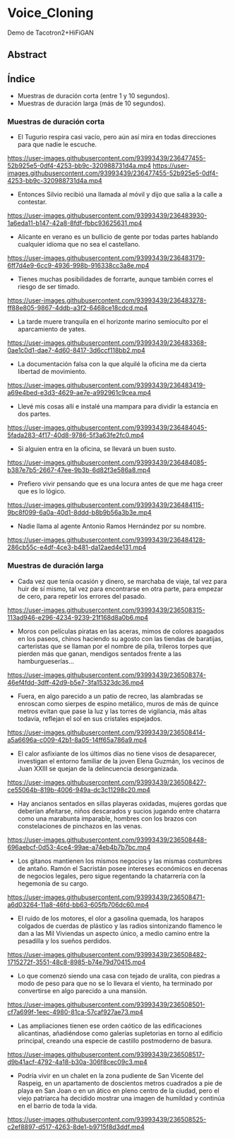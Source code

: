 # Voice_Cloning
Demo de Tacotron2+HiFiGAN


## Abstract



## Índice
 * Muestras de duración corta (entre 1 y 10 segundos).
 * Muestras de duración larga (más de 10 segundos).



### Muestras de duración corta 

 *  El Tugurio respira casi vacío, pero aún así mira en todas direcciones para que nadie le escuche.

   https://user-images.githubusercontent.com/93993439/236477455-52b925e5-0df4-4253-bb9c-320988731d4a.mp4 
   https://user-images.githubusercontent.com/93993439/236477455-52b925e5-0df4-4253-bb9c-320988731d4a.mp4
       
 *  Entonces Silvio recibió una llamada al móvil y dijo que salía a la calle a contestar.

   https://user-images.githubusercontent.com/93993439/236483930-1a6eda11-b147-42a8-8fdf-fbbc93625631.mp4
   
 *  Alicante en verano es un bullicio de gente por todas partes hablando cualquier idioma que no sea el castellano.

   https://user-images.githubusercontent.com/93993439/236483179-6ff7d4e9-6cc9-4936-998b-916338cc3a8e.mp4

 *  Tienes muchas posibilidades de forrarte, aunque también corres el riesgo de ser timado. 
  
   https://user-images.githubusercontent.com/93993439/236483278-ff88e805-9867-4ddb-a3f2-6468ce18cdcd.mp4

 *  La tarde muere tranquila en el horizonte marino semioculto por el aparcamiento de yates.

   https://user-images.githubusercontent.com/93993439/236483368-0ae1c0d1-dae7-4d60-8417-3d6ccf118bb2.mp4

 *  La documentación falsa con la que alquilé la oficina me da cierta libertad de movimiento.

   https://user-images.githubusercontent.com/93993439/236483419-a69e4bed-e3d3-4629-ae7e-a992961c9cea.mp4
   
 *  Llevé mis cosas allí e instalé una mampara para dividir la estancia en dos partes.

   https://user-images.githubusercontent.com/93993439/236484045-5fada283-4f17-40d8-9786-5f3a63fe2fc0.mp4

 *  Si alguien entra en la oficina, se llevará un buen susto.
 
   https://user-images.githubusercontent.com/93993439/236484085-b387e7b5-2667-47ee-9b3b-6d82f3e586a8.mp4

 *  Prefiero vivir pensando que es una locura antes de que me haga creer que es lo lógico.

   https://user-images.githubusercontent.com/93993439/236484115-9bc8f099-6a0a-40d1-8ddd-b8b9b56a3b3e.mp4

 *  Nadie llama al agente Antonio Ramos Hernández por su nombre.

   https://user-images.githubusercontent.com/93993439/236484128-286cb55c-e4df-4ce3-b481-da12aed4e131.mp4




### Muestras de duración larga


 * Cada vez que tenía ocasión y dinero, se marchaba de viaje, tal vez para huir de sí mismo, tal vez para encontrarse en otra parte, para empezar de cero, para repetir los errores del pasado.
 
https://user-images.githubusercontent.com/93993439/236508315-113ad946-e296-4234-9239-21f168d8a0b6.mp4

 * Moros con películas piratas en las aceras, mimos de colores apagados en los paseos, chinos haciendo su agosto con las tiendas de baratijas, carteristas que se llaman por el nombre de pila, trileros torpes que pierden más que ganan, mendigos sentados frente a las hamburgueserías…
 
https://user-images.githubusercontent.com/93993439/236508374-46ef4fdd-3dff-42d9-b5e7-3fa15323dc36.mp4

 * Fuera, en algo parecido a un patio de recreo, las alambradas se enroscan como sierpes de espino metálico, muros de más de quince metros evitan que pase la luz y las torres de vigilancia, más altas todavía, reflejan el sol en sus cristales espejados.
 
https://user-images.githubusercontent.com/93993439/236508414-a5a6696a-c009-42b1-8a05-14ff65a786a9.mp4

 * El calor asfixiante de los últimos días no tiene visos de desaparecer, investigan el entorno familiar de la joven Elena Guzmán, los vecinos de Juan XXIII se quejan de la delincuencia desorganizada.
 
https://user-images.githubusercontent.com/93993439/236508427-ce55064b-819b-4006-949a-dc3c11298c20.mp4

 * Hay ancianos sentados en sillas playeras oxidadas, mujeres gordas que deberían afeitarse, niños descarados y sucios jugando entre chatarra como una marabunta imparable, hombres con los brazos con constelaciones de pinchazos en las venas.
 
https://user-images.githubusercontent.com/93993439/236508448-696aebcf-0d53-4ce4-99ae-a74eb4b7b7bc.mp4

 * Los gitanos mantienen los mismos negocios y las mismas costumbres de antaño. Ramón el Sacristán posee intereses económicos en decenas de negocios legales, pero sigue regentando la chatarrería con la hegemonía de su cargo.
 
https://user-images.githubusercontent.com/93993439/236508471-a6d03264-11a8-46fd-bb63-605fb706dc60.mp4

 * El ruido de los motores, el olor a gasolina quemada, los harapos colgados de cuerdas de plástico y las radios sintonizando flamenco le dan a las Mil Viviendas un aspecto único, a medio camino entre la pesadilla y los sueños perdidos.
 
https://user-images.githubusercontent.com/93993439/236508482-1715272f-3551-48c8-8985-b74e79d70415.mp4

 * Lo que comenzó siendo una casa con tejado de uralita, con piedras a modo de peso para que no se lo llevara el viento, ha terminado por convertirse en algo parecido a una mansión.
 
https://user-images.githubusercontent.com/93993439/236508501-cf7a699f-1eec-4980-81ca-57caf927ae73.mp4

 * Las ampliaciones tienen ese orden caótico de las edificaciones alicantinas, añadiéndose como galerías supletorias en torno al edificio principal, creando una especie de castillo postmoderno de basura.
 
https://user-images.githubusercontent.com/93993439/236508517-d9b41acf-4792-4a18-b30a-306f8cec09c3.mp4

 * Podría vivir en un chalet en la zona pudiente de San Vicente del Raspeig, en un apartamento de doscientos metros cuadrados a pie de playa en San Joan o en un ático en pleno centro de la ciudad, pero el viejo patriarca ha decidido mostrar una imagen de humildad y continúa en el barrio de toda la vida.

https://user-images.githubusercontent.com/93993439/236508525-c2ef8897-d517-4263-8de1-b9715f8d3ddf.mp4












